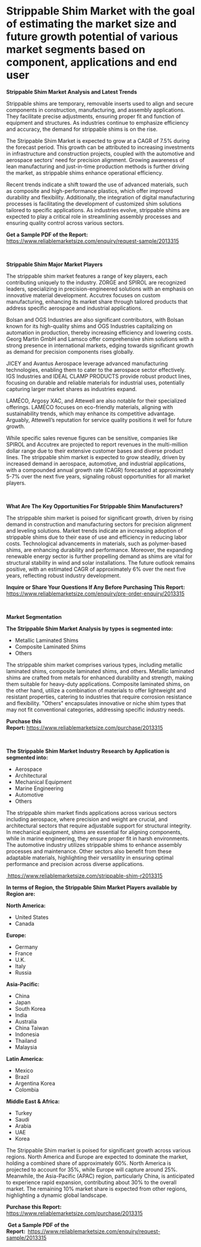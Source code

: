 <p><h1>Strippable Shim Market with the goal of estimating the market size and future growth potential of various market segments based on component, applications and end user</h1></p><p><strong>Strippable Shim Market Analysis and Latest Trends</strong></p>
<p><p>Strippable shims are temporary, removable inserts used to align and secure components in construction, manufacturing, and assembly applications. They facilitate precise adjustments, ensuring proper fit and function of equipment and structures. As industries continue to emphasize efficiency and accuracy, the demand for strippable shims is on the rise.</p><p>The Strippable Shim Market is expected to grow at a CAGR of 7.5% during the forecast period. This growth can be attributed to increasing investments in infrastructure and construction projects, coupled with the automotive and aerospace sectors’ need for precision alignment. Growing awareness of lean manufacturing and just-in-time production methods is further driving the market, as strippable shims enhance operational efficiency.</p><p>Recent trends indicate a shift toward the use of advanced materials, such as composite and high-performance plastics, which offer improved durability and flexibility. Additionally, the integration of digital manufacturing processes is facilitating the development of customized shim solutions tailored to specific applications. As industries evolve, strippable shims are expected to play a critical role in streamlining assembly processes and ensuring quality control across various sectors.</p></p>
<p><strong>Get a Sample PDF of the Report:&nbsp;</strong> <a href="https://www.reliablemarketsize.com/enquiry/request-sample/2013315?utm_campaign=973&utm_medium=2&utm_source=Github&utm_content=ia&utm_term=15042025&utm_id=strippable-shim">https://www.reliablemarketsize.com/enquiry/request-sample/2013315</a></p>
<p>&nbsp;</p>
<p><strong>Strippable Shim Major Market Players</strong></p>
<p><p>The strippable shim market features a range of key players, each contributing uniquely to the industry. ZORGE and SPIROL are recognized leaders, specializing in precision-engineered solutions with an emphasis on innovative material development. Accutrex focuses on custom manufacturing, enhancing its market share through tailored products that address specific aerospace and industrial applications.</p><p>Bolsan and OGS Industries are also significant contributors, with Bolsan known for its high-quality shims and OGS Industries capitalizing on automation in production, thereby increasing efficiency and lowering costs. Georg Martin GmbH and Lamsco offer comprehensive shim solutions with a strong presence in international markets, edging towards significant growth as demand for precision components rises globally.</p><p>JICEY and Avantus Aerospace leverage advanced manufacturing technologies, enabling them to cater to the aerospace sector effectively. IGS Industries and IDEAL CLAMP PRODUCTS provide robust product lines, focusing on durable and reliable materials for industrial uses, potentially capturing larger market shares as industries expand.</p><p>LAMÉCO, Argosy XAC, and Attewell are also notable for their specialized offerings. LAMÉCO focuses on eco-friendly materials, aligning with sustainability trends, which may enhance its competitive advantage. Arguably, Attewell’s reputation for service quality positions it well for future growth.</p><p>While specific sales revenue figures can be sensitive, companies like SPIROL and Accutrex are projected to report revenues in the multi-million dollar range due to their extensive customer bases and diverse product lines. The strippable shim market is expected to grow steadily, driven by increased demand in aerospace, automotive, and industrial applications, with a compounded annual growth rate (CAGR) forecasted at approximately 5-7% over the next five years, signaling robust opportunities for all market players.</p></p>
<p>&nbsp;</p>
<p><strong>What Are The Key Opportunities For Strippable Shim Manufacturers?</strong></p>
<p><p>The strippable shim market is poised for significant growth, driven by rising demand in construction and manufacturing sectors for precision alignment and leveling solutions. Market trends indicate an increasing adoption of strippable shims due to their ease of use and efficiency in reducing labor costs. Technological advancements in materials, such as polymer-based shims, are enhancing durability and performance. Moreover, the expanding renewable energy sector is further propelling demand as shims are vital for structural stability in wind and solar installations. The future outlook remains positive, with an estimated CAGR of approximately 6% over the next five years, reflecting robust industry development.</p></p>
<p><strong>Inquire or Share Your Questions If Any Before Purchasing This Report:</strong> <a href="https://www.reliablemarketsize.com/enquiry/pre-order-enquiry/2013315?utm_campaign=973&utm_medium=2&utm_source=Github&utm_content=ia&utm_term=15042025&utm_id=strippable-shim">https://www.reliablemarketsize.com/enquiry/pre-order-enquiry/2013315</a></p>
<p>&nbsp;</p>
<p><strong>Market Segmentation</strong></p>
<p><strong>The Strippable Shim Market Analysis by types is segmented into:</strong></p>
<p><ul><li>Metallic Laminated Shims</li><li>Composite Laminated Shims</li><li>Others</li></ul></p>
<p><p>The strippable shim market comprises various types, including metallic laminated shims, composite laminated shims, and others. Metallic laminated shims are crafted from metals for enhanced durability and strength, making them suitable for heavy-duty applications. Composite laminated shims, on the other hand, utilize a combination of materials to offer lightweight and resistant properties, catering to industries that require corrosion resistance and flexibility. "Others" encapsulates innovative or niche shim types that may not fit conventional categories, addressing specific industry needs.</p></p>
<p><strong>Purchase this Report:&nbsp;</strong><a href="https://www.reliablemarketsize.com/purchase/2013315?utm_campaign=973&utm_medium=2&utm_source=Github&utm_content=ia&utm_term=15042025&utm_id=strippable-shim">https://www.reliablemarketsize.com/purchase/2013315</a></p>
<p>&nbsp;</p>
<p><strong>The Strippable Shim Market Industry Research by Application is segmented into:</strong></p>
<p><ul><li>Aerospace</li><li>Architectural</li><li>Mechanical Equipment</li><li>Marine Engineering</li><li>Automotive</li><li>Others</li></ul></p>
<p><p>The strippable shim market finds applications across various sectors including aerospace, where precision and weight are crucial, and architectural sectors that require adjustable support for structural integrity. In mechanical equipment, shims are essential for aligning components, while in marine engineering, they ensure proper fit in harsh environments. The automotive industry utilizes strippable shims to enhance assembly processes and maintenance. Other sectors also benefit from these adaptable materials, highlighting their versatility in ensuring optimal performance and precision across diverse applications.</p></p>
<p><a href="https://www.reliablemarketsize.com/strippable-shim-r2013315?utm_campaign=973&utm_medium=2&utm_source=Github&utm_content=ia&utm_term=15042025&utm_id=strippable-shim">&nbsp;https://www.reliablemarketsize.com/strippable-shim-r2013315</a></p>
<p><strong>In terms of Region, the Strippable Shim Market Players available by Region are:</strong></p>
<p>
    <p> <strong> North America: </strong>
        <ul>
            <li>United States</li>
            <li>Canada</li>
        </ul>
        </p> 
    <p> <strong> Europe: </strong>
        <ul>
            <li>Germany</li>
            <li>France</li>
            <li>U.K.</li>
            <li>Italy</li>
            <li>Russia</li>
        </ul>
        </p> 
    <p> <strong> Asia-Pacific: </strong>
        <ul>
            <li>China</li>
            <li>Japan</li>
            <li>South Korea</li>
            <li>India</li>
            <li>Australia</li>
            <li>China Taiwan</li>
            <li>Indonesia</li>
            <li>Thailand</li>
            <li>Malaysia</li>
        </ul>
        </p> 
    <p> <strong> Latin America: </strong>
        <ul>
            <li>Mexico</li>
            <li>Brazil</li>
            <li>Argentina Korea</li>
            <li>Colombia</li>
        </ul>
        </p> 
    <p> <strong> Middle East & Africa: </strong>
        <ul>
            <li>Turkey</li>
            <li>Saudi</li>
            <li>Arabia</li>
            <li>UAE</li>
            <li>Korea</li>
        </ul>
    </p>
    </p>
<p><p>The Strippable Shim market is poised for significant growth across various regions. North America and Europe are expected to dominate the market, holding a combined share of approximately 60%. North America is projected to account for 35%, while Europe will capture around 25%. Meanwhile, the Asia-Pacific (APAC) region, particularly China, is anticipated to experience rapid expansion, contributing about 30% to the overall market. The remaining 10% market share is expected from other regions, highlighting a dynamic global landscape.</p></p>
<p><strong>Purchase this Report: </strong><a href="https://www.reliablemarketsize.com/purchase/2013315?utm_campaign=973&utm_medium=2&utm_source=Github&utm_content=ia&utm_term=15042025&utm_id=strippable-shim">https://www.reliablemarketsize.com/purchase/2013315</a></p>
<p>&nbsp;<strong>Get a Sample PDF of the Report:&nbsp;&nbsp;</strong><a href="https://www.reliablemarketsize.com/enquiry/request-sample/2013315?utm_campaign=973&utm_medium=2&utm_source=Github&utm_content=ia&utm_term=15042025&utm_id=strippable-shim">https://www.reliablemarketsize.com/enquiry/request-sample/2013315</a></p>
<p><strong></strong></p>
<p><p></p><p></p><p></p></p>